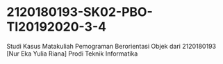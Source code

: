 # 2120180193-SK02-PBO-TI20192020-3-4
Studi Kasus Matakuliah Pemograman Berorientasi Objek dari 2120180193 [Nur Eka Yulia Riana] Prodi Teknik Informatika
